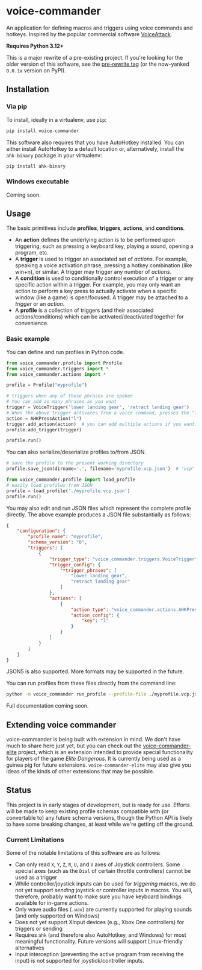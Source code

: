 # voice-commander

An application for defining macros and triggers using voice commands and hotkeys. Inspired by the popular commercial
software [VoiceAttack](https://www.voiceattack.com/).

**Requires Python 3.12+**

This is a major rewrite of a pre-existing project. If you're looking for the older version of this software, see the [pre-rewrite tag](https://github.com/spyoungtech/voice-commander/releases/tag/pre-rewrite) (or the now-yanked `0.0.1a` version on PyPI).

## Installation

### Via pip

To install, ideally in a virtualenv, use `pip`:

```bash
pip install voice-commander
```

This software also requires that you have AutoHotkey installed. You can either install AutoHotkey to a default location or, alternatively, install the `ahk-binary` package in your virtualenv:

```bash
pip install ahk-binary
```

### Windows executable

Coming soon.


## Usage

The basic primitives include **profiles**, **triggers**, **actions**, and **conditions**.

- An **action** defines the underlying action is to be performed upon triggering, such as pressing a keyboard key, playing a sound, opening a program, etc.
- A **trigger** is used to trigger an associated set of _actions_. For example, speaking a voice activation phrase, pressing a hotkey combination (like win+n), or similar. A trigger may trigger any number of _actions_.
- A **condition** is used to conditionally control execution of a trigger or any specific action within a trigger. For example, you may only want an action to perform a key press to actually activate when a specific window (like a game) is open/focused. A trigger may be attached to a _trigger_ or an _action_.
- A **profile** is a collection of triggers (and their associated actions/conditions) which can be activated/deactivated together for convenience.

### Basic example

You can define and run profiles in Python code.


```python
from voice_commander.profile import Profile
from voice_commander.triggers import *
from voice_commander.actions import *

profile = Profile("myprofile")

# triggers when any of these phrases are spoken
# You can add as many phrases as you want
trigger = VoiceTrigger('lower landing gear', 'retract landing gear')
# When the above trigger activates from a voice command, presses the "l" button (bound in-game to landing gear toggle)
action = AHKPressAction("l")
trigger.add_action(action)  # you can add multiple actions if you want. Here, we're just adding one action.
profile.add_trigger(trigger)

profile.run()
```

You can also serialize/deserialize profiles to/from JSON.

```python
# save the profile to the present working directory
profile.save_json(dirname='.', filename='myprofile.vcp.json')  # "vcp" means "Voice Commander Profile"
```

```python
from voice_commander.profile import load_profile
# easily load profiles from JSON
profile = load_profile('./myprofile.vcp.json')
profile.run()
```

You may also edit and run JSON files which represent the complete profile directly. The above example produces a JSON file substantially as follows:

```json
{
    "configuration": {
        "profile_name": "myprofile",
        "schema_version": "0",
        "triggers": [
            {
                "trigger_type": "voice_commander.triggers.VoiceTrigger",
                "trigger_config": {
                    "*trigger_phrases": [
                        "lower landing gear",
                        "retract landing gear"
                    ]
                },
                "actions": [
                    {
                        "action_type": "voice_commander.actions.AHKPressAction",
                        "action_config": {
                            "key": "l"
                        }
                    }
                ]
            }
        ]
    }
}
```

JSON5 is also supported. More formats may be supported in the future.

You can run profiles from these files directly from the command line:

```bash
python -m voice_commander run_profile --profile-file ./myprofile.vcp.json
```


Full documentation coming soon.

## Extending voice commander

voice-commander is being built with extension in mind. We don't have much to share here just yet, but you can check out
the [voice-commander-elite](https://github.com/spyoungtech/voice-commander-elite) project, which is an extension intended
to provide special functionality for players of the game _Elite Dangerous_. It is currently being used as a guinea pig
for future extensions. `voice-commander-elite` may also give you ideas of the kinds of other extensions that may be possible.

## Status

This project is in early stages of development, but is ready for use. Efforts will be made to keep existing
profile schemas compatible with (or convertable to) any future schema versions, though the Python API is likely to have
some breaking changes, at least while we're getting off the ground.


### Current Limitations

Some of the notable limitations of this software are as follows:

- Can only read `X`, `Y`, `Z`, `R`, `U`, and `V` axes of Joystick controllers. Some special axes (such as the `Dial` of certain throttle controllers) cannot be used as a trigger
- While controller/joystick inputs can be used for _triggering_ macros, we do not yet support _sending_ joystick or controller inputs in macros. You will, therefore, probably want to make sure you have keyboard bindings available for in-game actions.
- Only wave audio files (`.wav`) are currently supported for playing sounds (and only supported on Windows)
- Does not yet support XInput devices (e.g., Xbox One controllers) for triggers or sending
- Requires `ahk` (and therefore also AutoHotkey, and Windows) for most meaningful functionality. Future versions will support Linux-friendly alternatives
- Input interception (preventing the active program from receiving the input) is not supported for joystick/controller inputs.
